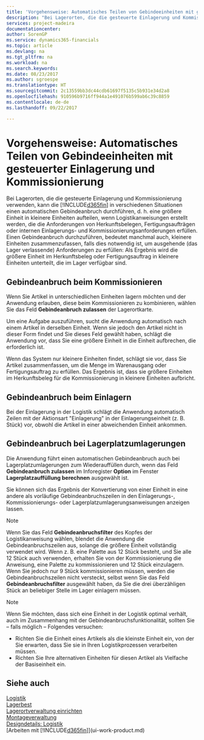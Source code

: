 ```yaml
---
title: 'Vorgehensweise: Automatisches Teilen von Gebindeeinheiten mit gesteuerter Einlagerung und Kommissionierung | Microsoft Docs'
description: "Bei Lagerorten, die die gesteuerte Einlagerung und Kommissionierung verwenden, können Sie eine größere Einheit in kleinere Einheiten aufteilen, wenn Logistikanweisungen erstellt werden, die die Anforderungen von Herkunftsbelegen, Fertigungsaufträgen oder internen Einlagerungs- und Kommissionierungsanforderungen erfüllen."
services: project-madeira
documentationcenter: 
author: SorenGP
ms.service: dynamics365-financials
ms.topic: article
ms.devlang: na
ms.tgt_pltfrm: na
ms.workload: na
ms.search.keywords: 
ms.date: 08/23/2017
ms.author: sgroespe
ms.translationtype: HT
ms.sourcegitcommit: 2c13559bb3dc44cdb61697f5135c5b931e34d2a8
ms.openlocfilehash: 910596b9716ff944a1e491076b599ab6c39c8859
ms.contentlocale: de-de
ms.lasthandoff: 09/22/2017

---
```

# <a name="how-to-enable-automatic-breaking-bulk-with-directed-put-away-and-pick"></a>Vorgehensweise: Automatisches Teilen von Gebindeeinheiten mit gesteuerter Einlagerung und Kommissionierung
Bei Lagerorten, die die gesteuerte Einlagerung und Kommissionierung verwenden, kann die [!INCLUDE[d365fin](includes/d365fin_md.md)] in verschiedenen Situationen einen automatischen Gebindeanbruch durchführen, d. h. eine größere Einheit in kleinere Einheiten aufteilen, wenn Logistikanweisungen erstellt werden, die die Anforderungen von Herkunftsbelegen, Fertigungsaufträgen oder internen Einlagerungs- und Kommissionierungsanforderungen erfüllen. Einen Gebindeanbruch durchzuführen, bedeutet manchmal auch, kleinere Einheiten zusammenzufassen, falls dies notwendig ist, um ausgehende (das Lager verlassende) Anforderungen zu erfüllen: Als Ergebnis wird die größere Einheit im Herkunftsbeleg oder Fertigungsauftrag in kleinere Einheiten unterteilt, die im Lager verfügbar sind.   

## <a name="breakbulking-in-picks"></a>Gebindeanbruch beim Kommissionieren  
Wenn Sie Artikel in unterschiedlichen Einheiten lagern möchten und der Anwendung erlauben, diese beim Kommissionieren zu kombinieren, wählen Sie das Feld **Gebindeanbruch zulassen** der Lagerortkarte.  

Um eine Aufgabe auszuführen, sucht die Anwendung automatisch nach einem Artikel in derselben Einheit. Wenn sie jedoch den Artikel nicht in dieser Form findet und Sie dieses Feld gewählt haben, schlägt die Anwendung vor, dass Sie eine größere Einheit in die Einheit aufbrechen, die erforderlich ist.  

Wenn das System nur kleinere Einheiten findet, schlägt sie vor, dass Sie Artikel zusammenfassen, um die Menge im Warenausgang oder Fertigungsauftrag zu erfüllen. Das Ergebnis ist, dass sie größere Einheiten im Herkunftsbeleg für die Kommissionierung in kleinere Einheiten aufbricht.  

## <a name="breakbulking-in-put-aways"></a>Gebindeanbruch beim Einlagern  
Bei der Einlagerung in der Logistik schlägt die Anwendung automatisch Zeilen mit der Aktionsart "Einlagerung" in der Einlagerungseinheit (z. B. Stück) vor, obwohl die Artikel in einer abweichenden Einheit ankommen.  

## <a name="breakbulking-in-movements"></a>Gebindeanbruch bei Lagerplatzumlagerungen  
Die Anwendung führt einen automatischen Gebindeanbruch auch bei Lagerplatzumlagerungen zum Wiederauffüllen durch, wenn das Feld **Gebindeanbruch zulassen** im Inforegister **Option** im Fenster **Lagerplatzauffüllung berechnen** ausgewählt ist.  

Sie können sich das Ergebnis der Konvertierung von einer Einheit in eine andere als vorläufige Gebindeanbruchszeilen in den Einlagerungs-, Kommissionierungs- oder Lagerplatzumlagerungsanweisungen anzeigen lassen.  

> [!NOTE]  
>  Wenn Sie das Feld **Gebindeanbruchsfilter** des Kopfes der Logistikanweisung wählen, blendet die Anwendung die Gebindeanbruchszeilen aus, solange die größere Einheit vollständig verwendet wird. Wenn z. B. eine Palette aus 12 Stück besteht, und Sie alle 12 Stück auch verwenden, erhalten Sie von der Kommissionierung die Anweisung, eine Palette zu kommissionieren und 12 Stück einzulagern. Wenn Sie jedoch nur 9 Stück kommissionieren müssen, werden die Gebindeanbruchszeilen nicht versteckt, selbst wenn Sie das Feld **Gebindeanbruchsfilter** ausgewählt haben, da Sie die drei überzähligen Stück an beliebiger Stelle im Lager einlagern müssen.  

> [!NOTE]  
>  Wenn Sie möchten, dass sich eine Einheit in der Logistik optimal verhält, auch im Zusammenhang mit der Gebindeanbruchsfunktionalität, sollten Sie – falls möglich – Folgendes versuchen:  
>   
> - Richten Sie die Einheit eines Artikels als die kleinste Einheit ein, von der Sie erwarten, dass Sie sie in Ihren Logistikprozessen verarbeiten müssen.  
> - Richten Sie Ihre alternativen Einheiten für diesen Artikel als Vielfache der Basiseinheit ein.  

## <a name="see-also"></a>Siehe auch  
[Logistik](warehouse-manage-warehouse.md)  
[Lagerbest](inventory-manage-inventory.md)  
[Lagerortverwaltung einrichten](warehouse-setup-warehouse.md)     
[Montageverwaltung](assembly-assemble-items.md)    
[Designdetails: Logistik](design-details-warehouse-management.md)  
[Arbeiten mit [!INCLUDE[d365fin](includes/d365fin_md.md)]](ui-work-product.md)  


